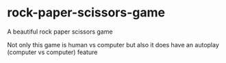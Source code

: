 # rock-paper-scissors-game
A beautiful rock paper scissors game 

Not only this game is human vs computer but also it does have an autoplay (computer vs computer) feature 
